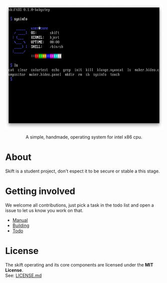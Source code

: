<p align="center">
<img src="manual/assets/capture.png" height=400 />
</p>
<p align="center">
A simple, handmade, operating system for intel x86 cpu.
</p>

# About
Skift is a student project, don't espect it to be secure or stable a this stage.

# Getting involved
We welcome all contributions, just pick a task in the todo list and open a issue to let us know you work on that.

- [Manual](manual/readme.md)
- [Building](manual/building.md)
- [Todo](manual/todo.md)

# License
The skift operating and its core components are licensed under the **MIT License**.              
See: [LICENSE.md](LICENSE.md)
